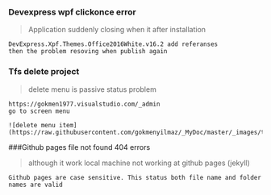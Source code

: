 
### Devexpress wpf clickonce error ###
> Application suddenly closing when it after installation

````
DevExpress.Xpf.Themes.Office2016White.v16.2 add referanses
then the problem resoving when publish again

````

### Tfs delete project ###
> delete menu is passive status problem

````
https://gokmen1977.visualstudio.com/_admin
go to screen menu

![delete menu item](https://raw.githubusercontent.com/gokmenyilmaz/_MyDoc/master/_images/tfsSil.png)
````
###Github pages file not found 404 errors
> although it work local machine not working at github pages (jekyll)

````
Github pages are case sensitive. This status both file name and folder names are valid

